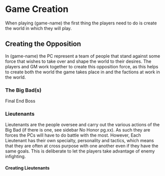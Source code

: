 # Game Creation

When playing (game-name) the first thing the players need to do is create the world in which they will play.

## Creating the Opposition

In (game-name) the PC represent a team of people that stand against some force that wishes to take over and shape the world to their desires. The players and GM work together to create this opposition force, as this helps to create both the world the game takes place in and the factions at work in the world.

### The Big Bad(s)

Final End Boss

### Lieutenants

<span class="game-term">Lieutenants</span> are the people oversee and carry out the various actions of the Big Bad (if there is one, see sidebar No Honor pg.xx). As such they are forces the PCs will have to do battle with the most. However, Each Lieutenant has their own specialty, personality and tactics, which means that they are often at cross purpose with one another even if they have the same goals.  This is deliberate to let the players take advantage of enemy infighting.

#### Creating Lieutenants
